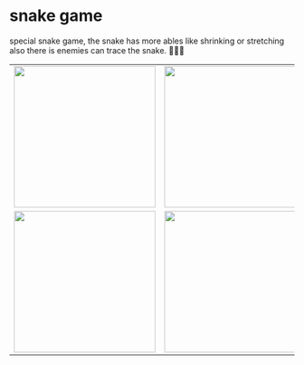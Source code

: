 # snake game
special snake game, the snake has more ables like shrinking or stretching also there is enemies can trace the snake. 🐍🐍🐍

<table>
<tr>
  <td>
    <img src="https://user-images.githubusercontent.com/34489987/213444567-cdf33c73-66dd-4b9c-b099-6c8c992c73cd.png" 
    style="width: 250px; height=250;"/> 
  </td>
  <td> 
    <img src="https://user-images.githubusercontent.com/34489987/213444645-7cc2f95a-4914-4963-89af-ed0628370a59.png" 
     style="width: 250px; height=250;"/>
  </td>
    <td> 
    <img src="https://user-images.githubusercontent.com/34489987/213445858-751c97e0-baa2-45d5-be74-11809d5d2146.png" 
     style="width: 250px; height=250;"/>
  </td>
</tr>

<tr>
  <td>
    <img src="https://user-images.githubusercontent.com/34489987/213444669-2191b537-1525-41c2-a870-8baeb3248694.png" 
     style="width: 250px; height=250;"/> 
  </td>
  <td> 
    <img src="https://user-images.githubusercontent.com/34489987/213444699-09fd7701-01a4-4b0b-8aa8-816232829b29.png"  
     style="width: 250px; height=250;"/>
  </td>
  <td> 
    <img src="https://user-images.githubusercontent.com/34489987/213445774-7c20e14f-e79c-47a6-b2fd-d452f6b037d4.png" 
     style="width: 250px; height=250;"/>
  </td>
</tr>

</table>
